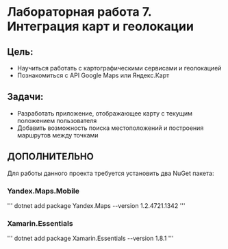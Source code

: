 # Лабораторная работа 7. Интеграция карт и геолокации
## Цель:
- Научиться работать с картографическими сервисами и геолокацией
- Познакомиться с API Google Maps или Яндекс.Карт
## Задачи:
- Разработать приложение, отображающее карту с текущим положением пользователя
- Добавить возможность поиска местоположений и построения маршрутов между точками

## ДОПОЛНИТЕЛЬНО
Для работы данного проекта требуется установить два NuGet пакета:
### Yandex.Maps.Mobile
''' 
dotnet add package Yandex.Maps --version 1.2.4721.1342
'''
### Xamarin.Essentials
'''
dotnet add package Xamarin.Essentials --version 1.8.1
'''
